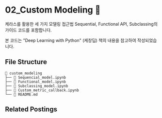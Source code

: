 # 02_Custom Modeling 🚋

케라스를 활용한 세 가지 모델링 접근법 Sequential, Functional API, Subclassing의 가이드 코드를 포함합니다. 

본 코드는 "Deep Learning with Python" (케창딥) 책의 내용을 참고하여 작성되었습니다.


## File Structure
```
📂 custom_modeling
├── 📄 Sequencial_model.ipynb
├── 📄 Functional_model.ipynb
├── 📄 Subclassing_model.ipynb
├── 📄 Custom_metric_callback.ipynb
└── 📄 README.md
```

## Related Postings
